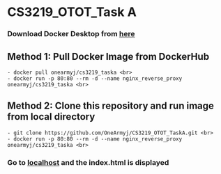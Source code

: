 # CS3219_OTOT_Task A
### Download Docker Desktop from [here](https://docs.docker.com/get-started/)

## Method 1: Pull Docker Image from DockerHub <br>
```
- docker pull onearmyj/cs3219_taska <br>
- docker run -p 80:80 --rm -d --name nginx_reverse_proxy onearmyj/cs3219_taska <br>
```

## Method 2: Clone this repository and run image from local directory <br>
```
- git clone https://github.com/OneArmyj/CS3219_OTOT_TaskA.git <br>
- docker run -p 80:80 --rm -d --name nginx_reverse_proxy onearmyj/cs3219_taska <br>
```

### Go to [localhost](http://localhost/) and the index.html is displayed
